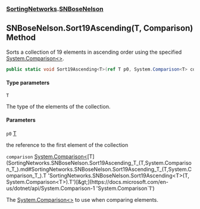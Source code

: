 ### [SortingNetworks](SortingNetworks.md 'SortingNetworks').[SNBoseNelson](SortingNetworks.SNBoseNelson.md 'SortingNetworks.SNBoseNelson')

## SNBoseNelson.Sort19Ascending<T>(T, Comparison<T>) Method

Sorts a collection of 19 elements in ascending order using the specified [System.Comparison&lt;&gt;](https://docs.microsoft.com/en-us/dotnet/api/System.Comparison-1 'System.Comparison`1').

```csharp
public static void Sort19Ascending<T>(ref T p0, System.Comparison<T> comparison);
```
#### Type parameters

<a name='SortingNetworks.SNBoseNelson.Sort19Ascending_T_(T,System.Comparison_T_).T'></a>

`T`

The type of the elements of the collection.
#### Parameters

<a name='SortingNetworks.SNBoseNelson.Sort19Ascending_T_(T,System.Comparison_T_).p0'></a>

`p0` [T](SortingNetworks.SNBoseNelson.Sort19Ascending_T_(T,System.Comparison_T_).md#SortingNetworks.SNBoseNelson.Sort19Ascending_T_(T,System.Comparison_T_).T 'SortingNetworks.SNBoseNelson.Sort19Ascending<T>(T, System.Comparison<T>).T')

the reference to the first element of the collection

<a name='SortingNetworks.SNBoseNelson.Sort19Ascending_T_(T,System.Comparison_T_).comparison'></a>

`comparison` [System.Comparison&lt;](https://docs.microsoft.com/en-us/dotnet/api/System.Comparison-1 'System.Comparison`1')[T](SortingNetworks.SNBoseNelson.Sort19Ascending_T_(T,System.Comparison_T_).md#SortingNetworks.SNBoseNelson.Sort19Ascending_T_(T,System.Comparison_T_).T 'SortingNetworks.SNBoseNelson.Sort19Ascending<T>(T, System.Comparison<T>).T')[&gt;](https://docs.microsoft.com/en-us/dotnet/api/System.Comparison-1 'System.Comparison`1')

The [System.Comparison&lt;&gt;](https://docs.microsoft.com/en-us/dotnet/api/System.Comparison-1 'System.Comparison`1') to use when comparing elements.